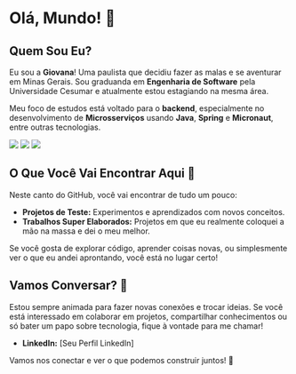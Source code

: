 # Olá, Mundo! 👋

## Quem Sou Eu?

Eu sou a **Giovana**! Uma paulista que decidiu fazer as malas e se aventurar em Minas Gerais. Sou graduanda em **Engenharia de Software** pela Universidade Cesumar e atualmente estou estagiando na mesma área. 

Meu foco de estudos está voltado para o **backend**, especialmente no desenvolvimento de **Microsserviços** usando **Java**, **Spring** e **Micronaut**, entre outras tecnologias.
<div> 
  <a href="" target="_blank"><img src="https://img.shields.io/badge/Java-ED8B00?style=for-the-badge&logo=openjdk&logoColor=white" target="_blank"></a>
  <a href="" target="_blank"><img src="https://img.shields.io/badge/Spring-6DB33F?style=for-the-badge&logo=spring&logoColor=white" target="_blank"></a>
 	<a href="" target="_blank"><img src="https://img.shields.io/badge/GIT-E44C30?style=for-the-badge&logo=git&logoColor=white" target="_blank"></a>
</div>

## O Que Você Vai Encontrar Aqui 🚀

Neste canto do GitHub, você vai encontrar de tudo um pouco:

- **Projetos de Teste:** Experimentos e aprendizados com novos conceitos.
- **Trabalhos Super Elaborados:** Projetos em que eu realmente coloquei a mão na massa e dei o meu melhor.

Se você gosta de explorar código, aprender coisas novas, ou simplesmente ver o que eu andei aprontando, você está no lugar certo!

## Vamos Conversar? 💬

Estou sempre animada para fazer novas conexões e trocar ideias. Se você está interessado em colaborar em projetos, compartilhar conhecimentos ou só bater um papo sobre tecnologia, fique à vontade para me chamar!

- **LinkedIn:** [Seu Perfil LinkedIn]

Vamos nos conectar e ver o que podemos construir juntos! 🌟
